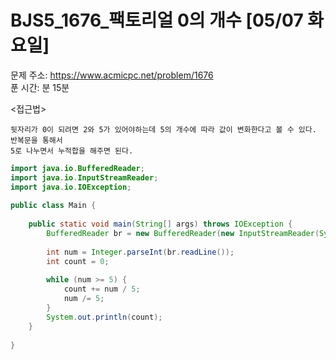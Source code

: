 #  BJS5_1676_팩토리얼 0의 개수 [05/07 화요일] </br>
문제 주소: https://www.acmicpc.net/problem/1676 </br>
푼 시간: 분 15분 </br>

<접근법>
```
뒷자리가 0이 되려면 2와 5가 있어야하는데 5의 개수에 따라 값이 변화한다고 볼 수 있다. 반복문을 통해서
5로 나누면서 누적합을 해주면 된다.

```


```java
import java.io.BufferedReader;
import java.io.InputStreamReader;
import java.io.IOException;
 
public class Main {
 
	public static void main(String[] args) throws IOException {
		BufferedReader br = new BufferedReader(new InputStreamReader(System.in));
 
		int num = Integer.parseInt(br.readLine());
		int count = 0;
 
		while (num >= 5) {
			count += num / 5;
			num /= 5;
		}
		System.out.println(count);
	}
 
}

```